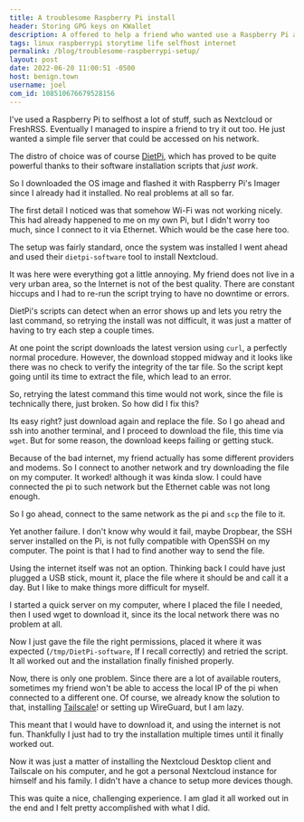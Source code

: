```yaml
---
title: A troublesome Raspberry Pi install
header: Storing GPG keys on KWallet
description: A offered to help a friend who wanted use a Raspberry Pi as a file server. But I got into a lot more trouble than I expected.
tags: linux raspberrypi storytime life selfhost internet
permalink: /blog/troublesome-raspberrypi-setup/
layout: post
date: 2022-06-20 11:00:51 -0500
host: benign.town
username: joel
com_id: 108510676679528156
---
```


I've used a Raspberry Pi to selfhost a lot of stuff, such as Nextcloud or FreshRSS. Eventually I managed to inspire a friend to try it out too. He just wanted a simple file server that could be accessed on his network.

The distro of choice was of course [DietPi](https://dietpi.com/), which has proved to be quite powerful thanks to their software installation scripts that *just work*.

So I downloaded the OS image and flashed it with Raspberry Pi's Imager since I already had it installed. No real problems at all so far.

The first detail I noticed was that somehow Wi-Fi was not working nicely. This had already happened to me on my own Pi, but I didn't worry too much, since I connect to it via Ethernet. Which would be the case here too.

The setup was fairly standard, once the system was installed I went ahead and used their `dietpi-software` tool to install Nextcloud.

It was here were everything got a little annoying. My friend does not live in a very urban area, so the Internet is not of the best quality. There are constant hiccups and I had to re-run the script trying to have no downtime or errors. 

DietPi's scripts can detect when an error shows up and lets you retry the last command, so retrying the install was not difficult, it was just a matter of having to try each step a couple times.

At one point the script downloads the latest version using `curl`, a perfectly normal procedure. However, the download stopped midway and it looks like there was no check to verify the integrity of the tar file. So the script kept going until its time to extract the file, which lead to an error.

So, retrying the latest command this time would not work, since the file is technically there, just broken. So how did I fix this?

Its easy right? just download again and replace the file. So I go ahead and ssh into another terminal, and I proceed to download the file, this time via `wget`. But for some reason, the download keeps failing or getting stuck.

Because of the bad internet, my friend actually has some different providers and modems. So I connect to another network and try downloading the file on my computer. It worked! although it was kinda slow. I could have connected the pi to such network but the Ethernet cable was not long enough.

So I go ahead, connect to the same network as the pi and `scp` the file to it.

Yet another failure. I don't know why would it fail, maybe Dropbear, the SSH server installed on the Pi, is not fully compatible with OpenSSH on my computer. The point is that I had to find another way to send the file.

Using the internet itself was not an option. Thinking back I could have just plugged a USB stick, mount it, place the file where it should be and call it a day. But I like to make things more difficult for myself.

I started a quick server on my computer, where I placed the file I needed, then I used wget to download it, since its the local network there was no problem at all.

Now I just gave the file the right permissions, placed it where it was expected (`/tmp/DietPi-software`, If I recall correctly) and retried the script. It all worked out and the installation finally finished properly.

Now, there is only one problem. Since there are a lot of available routers, sometimes my friend won't be able to access the local IP of the pi when connected to a different one. Of course, we already know the solution to that, installing [Tailscale](https://tailscale.com)! or setting up WireGuard, but I am lazy.

This meant that I would have to download it, and using the internet is not fun. Thankfully I just had to try the installation multiple times until it finally worked out.

Now it was just a matter of installing the Nextcloud Desktop client and Tailscale on his computer, and he got a personal Nextcloud instance for himself and his family. I didn't have a chance to setup more devices though.

This was quite a nice, challenging experience. I am glad it all worked out in the end and I felt pretty accomplished with what I did.
